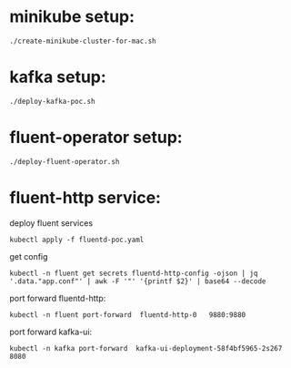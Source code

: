 # minikube setup:
```
./create-minikube-cluster-for-mac.sh
```

# kafka setup:
```
./deploy-kafka-poc.sh
```

# fluent-operator setup:
```
./deploy-fluent-operator.sh
```

# fluent-http service:

deploy fluent services
```
kubectl apply -f fluentd-poc.yaml
```

get config
```
kubectl -n fluent get secrets fluentd-http-config -ojson | jq '.data."app.conf"' | awk -F '"' '{printf $2}' | base64 --decode
```

port forward fluentd-http:
```
kubectl -n fluent port-forward  fluentd-http-0   9880:9880
```

port forward kafka-ui:
```
kubectl -n kafka port-forward  kafka-ui-deployment-58f4bf5965-2s267 8080
```